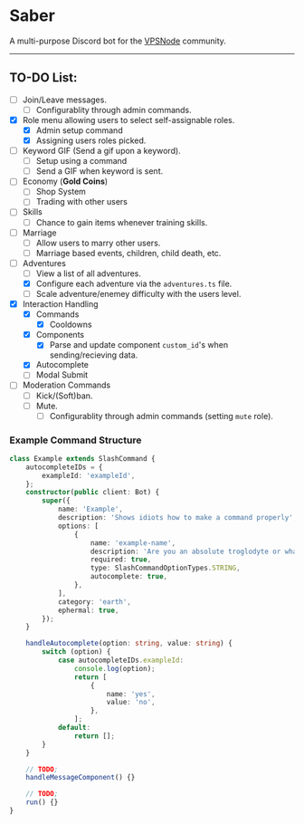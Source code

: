 # Saber

A multi-purpose Discord bot for the [VPSNode](http://vpsnode.org/) community.

---

## TO-DO List:

-   [ ] Join/Leave messages.
    -   [ ] Configurablity through admin commands.
-   [x] Role menu allowing users to select self-assignable roles.
    -   [x] Admin setup command
    -   [x] Assigning users roles picked.
-   [ ] Keyword GIF (Send a gif upon a keyword).
    -   [ ] Setup using a command
    -   [ ] Send a GIF when keyword is sent.
-   [ ] Economy (**Gold Coins**)
    -   [ ] Shop System
    -   [ ] Trading with other users
-   [ ] Skills
    -   [ ] Chance to gain items whenever training skills.
-   [ ] Marriage
    -   [ ] Allow users to marry other users.
    -   [ ] Marriage based events, children, child death, etc.
-   [ ] Adventures
    -   [ ] View a list of all adventures.
    -   [x] Configure each adventure via the `adventures.ts` file.
    -   [ ] Scale adventure/enemey difficulty with the users level.
-   [x] Interaction Handling
    -   [x] Commands
        -   [x] Cooldowns
    -   [x] Components
        -   [x] Parse and update component `custom_id`'s when sending/recieving data.
    -   [x] Autocomplete
    -   [ ] Modal Submit
-   [ ] Moderation Commands
    -   [ ] Kick/(Soft)ban.
    -   [ ] Mute.
        -   [ ] Configurablity through admin commands (setting `mute` role).

### Example Command Structure

```ts
class Example extends SlashCommand {
    autocompleteIDs = {
        exampleId: 'exampleId',
    };
    constructor(public client: Bot) {
        super({
            name: 'Example',
            description: 'Shows idiots how to make a command properly',
            options: [
                {
                    name: 'example-name',
                    description: 'Are you an absolute troglodyte or what.',
                    required: true,
                    type: SlashCommandOptionTypes.STRING,
                    autocomplete: true,
                },
            ],
            category: 'earth',
            ephermal: true,
        });
    }

    handleAutocomplete(option: string, value: string) {
        switch (option) {
            case autocompleteIDs.exampleId:
                console.log(option);
                return [
                    {
                        name: 'yes',
                        value: 'no',
                    },
                ];
            default:
                return [];
        }
    }

    // TODO;
    handleMessageComponent() {}

    // TODO;
    run() {}
}
```
